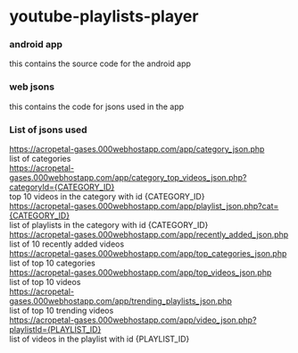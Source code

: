 # youtube-playlists-player

### android app
this contains the source code for the android app

### web jsons
this contains the code for jsons used in the app

### List of jsons used
https://acropetal-gases.000webhostapp.com/app/category_json.php  
list of categories  
https://acropetal-gases.000webhostapp.com/app/category_top_videos_json.php?categoryId={CATEGORY_ID}  
top 10 videos in the category with id {CATEGORY_ID}  
https://acropetal-gases.000webhostapp.com/app/playlist_json.php?cat={CATEGORY_ID}  
list of playlists in the category with id {CATEGORY_ID}  
https://acropetal-gases.000webhostapp.com/app/recently_added_json.php  
list of 10 recently added videos  
https://acropetal-gases.000webhostapp.com/app/top_categories_json.php  
list of top 10 categories  
https://acropetal-gases.000webhostapp.com/app/top_videos_json.php  
list of top 10 videos  
https://acropetal-gases.000webhostapp.com/app/trending_playlists_json.php  
list of top 10 trending videos  
https://acropetal-gases.000webhostapp.com/app/video_json.php?playlistId={PLAYLIST_ID}  
list of videos in the playlist with id {PLAYLIST_ID}  